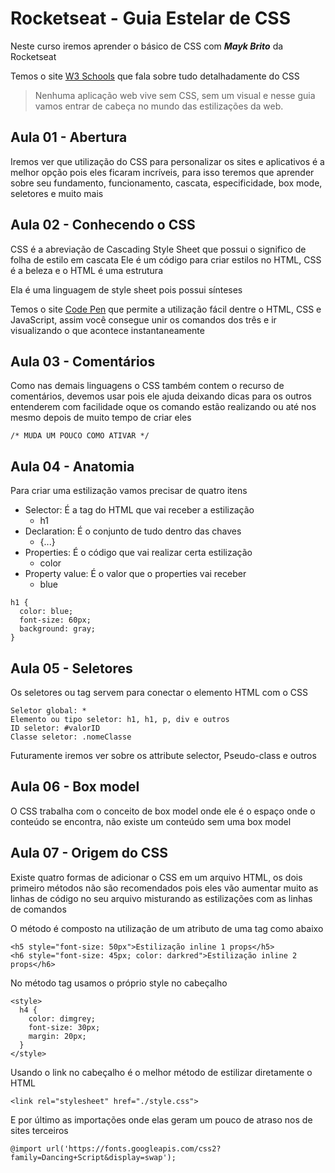 # Rocketseat - Guia Estelar de CSS

Neste curso iremos aprender o básico de CSS com _**Mayk Brito**_ da Rocketseat

Temos o site [W3 Schools](https://www.w3schools.com/) que fala sobre tudo detalhadamente do CSS

>Nenhuma aplicação web vive sem CSS, sem um visual e nesse guia vamos entrar de cabeça no mundo das estilizações da web.

## Aula 01 - Abertura
Iremos ver que utilização do CSS para personalizar os sites e aplicativos é a melhor opção pois eles ficaram incríveis, para isso teremos que aprender sobre seu fundamento, funcionamento, cascata, especificidade, box mode, seletores e muito mais

## Aula 02 - Conhecendo o CSS
CSS é a abreviação de Cascading Style Sheet que possui o significo de folha de estilo em cascata
Ele é um código para criar estilos no HTML, CSS é a beleza e o HTML é uma estrutura

Ela é uma linguagem de style sheet pois possui sínteses

Temos o site [Code Pen](https://codepen.io/pen/) que permite a utilização fácil dentre o HTML, CSS e JavaScript, assim você consegue unir os comandos dos três e ir visualizando o que acontece instantaneamente

## Aula 03 - Comentários
Como nas demais linguagens o CSS também contem o recurso de comentários, devemos usar pois ele ajuda deixando dicas para os outros entenderem com facilidade oque os comando estão realizando ou até nos mesmo depois de muito tempo de criar eles
````
/* MUDA UM POUCO COMO ATIVAR */
````

## Aula 04 - Anatomia
Para criar uma estilização vamos precisar de quatro itens
* Selector: É a tag do HTML que vai receber a estilização
  * h1
* Declaration: É o conjunto de tudo dentro das chaves
  * {...}
* Properties: É o código que vai realizar certa estilização
  * color
* Property value: É o valor que o properties vai receber
  * blue
````
h1 {
  color: blue;
  font-size: 60px;
  background: gray;
}
````
## Aula 05 - Seletores
Os seletores ou tag servem para conectar o elemento HTML com o CSS
````
Seletor global: *
Elemento ou tipo seletor: h1, h1, p, div e outros
ID seletor: #valorID
Classe seletor: .nomeClasse
````

Futuramente iremos ver sobre os attribute selector, Pseudo-class e outros

## Aula 06 - Box model
O CSS trabalha com o conceito de box model onde ele é o espaço onde o conteúdo se encontra, não existe um conteúdo sem uma box model

## Aula 07 - Origem do CSS
Existe quatro formas de adicionar o CSS em um arquivo HTML, os dois primeiro métodos não são recomendados pois eles vão aumentar muito as linhas de código no seu arquivo misturando as estilizações com as linhas de comandos

O método é composto na utilização de um atributo de uma tag como abaixo
````
<h5 style="font-size: 50px">Estilização inline 1 props</h5>
<h6 style="font-size: 45px; color: darkred">Estilização inline 2 props</h6>
````

No método tag usamos o próprio style no cabeçalho
````
<style>
  h4 {
    color: dimgrey;
    font-size: 30px;
    margin: 20px;
  }
</style>
````

Usando o link no cabeçalho é o melhor método de estilizar diretamente o HTML
````
<link rel="stylesheet" href="./style.css">
````

E por último as importações onde elas geram um pouco de atraso nos de sites terceiros
````
@import url('https://fonts.googleapis.com/css2?family=Dancing+Script&display=swap');
````
